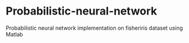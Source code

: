# Probabilistic-neural-network
Probabilistic neural network implementation on fisheriris dataset using Matlab
